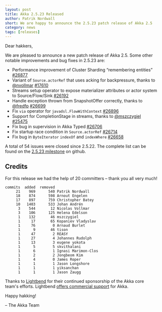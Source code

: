 ```yaml
---
layout: post
title: Akka 2.5.23 Released
author: Patrik Nordwall 
short: We are happy to announce the 2.5.23 patch release of Akka 2.5
category: news
tags: [releases]
---
```


Dear hakkers,

We are pleased to announce a new patch release of Akka 2.5. Some other notable improvements and bug fixes in 2.5.23 are:

* Performance improvement of Cluster Sharding “remembering entities” [#26877](https://github.com/akka/akka/issues/26877)
* Variant of `Source.actorRef` that uses acking for backpressure, thanks to [@nvollmar](https://github.com/nvollmar) [#17610](https://github.com/akka/akka/issues/17610)
* Streams setup operator to expose materializer attributes or actor system to Source/Flow/Sink [#26192](https://github.com/akka/akka/issues/26192)
* Handle exception thrown from SnapshotOffer correctly, thanks to [@fredfp](https://github.com/fredfp) [#26699](https://github.com/akka/akka/issues/26699)
* Fix `via` operator for `javadsl.FlowWithContext` [#26896](https://github.com/akka/akka/issues/26896)
* Support for CompletionStage<Void> in streams, thanks to [@mszczygiel](https://github.com/mszczygiel) [#25475](https://github.com/akka/akka/issues/25475)
* Fix bug in supervision in Akka Typed [#26706](https://github.com/akka/akka/issues/26706)
* Fix startup race condition in `Source.actorRef` [#26714](https://github.com/akka/akka/issues/26714)
* Fix bug in `ByteIterator` `indexOf` and `indexWhere` [#26658](https://github.com/akka/akka/issues/26658)

A total of 54 issues were closed since 2.5.22. The complete list can be found on the [2.5.23 milestone](https://github.com/akka/akka/milestone/139?closed=1) on github.

## Credits

For this release we had the help of 20 committers – thank you all very much!

```
commits  added  removed
     21    969      540 Patrik Nordwall
     18    874      598 Arnout Engelen
     17    897      759 Christopher Batey
     10   1403      533 Johan Andrén
      3    544       12 Nicolas Vollmar
      3    106      125 Helena Edelson
      1    132       46 mszczygiel
      1     17       65 Kopaniev Vladyslav
      1     76        0 Arnaud Burlet
      1      9       46 tison
      1     47        2 REASY
      1     27        4 Johannes Rudolph
      1     13        3 eugene yokota
      1      5        5 skvithalani
      1      6        1 Ignasi Marimon-Clos
      1      2        2 Jongbeom Kim
      1      4        0 James Roper
      1      1        1 Jason Longshore
      1      1        1 yiksanchan
      1      1        1 Jason Zaugg
```

Thanks to [Lightbend](https://www.lightbend.com/) for their continued sponsorship of the Akka core team's efforts. Lightbend [offers commercial support](https://www.lightbend.com/lightbend-subscription) for Akka.

Happy hakking!

– The Akka Team

